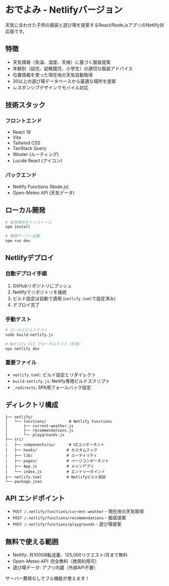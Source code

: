 # おでよみ - Netlifyバージョン

天気に合わせた子供の服装と遊び場を提案するReact/Node.jsアプリのNetlify対応版です。

## 特徴

- 天気情報（気温、湿度、天候）に基づく服装提案
- 年齢別（幼児、幼稚園児、小学生）の適切な服装アドバイス
- 位置情報を使った現在地の天気自動取得
- 30以上の遊び場データベースから最適な場所を提案
- レスポンシブデザインでモバイル対応

## 技術スタック

### フロントエンド
- React 18
- Vite
- Tailwind CSS
- TanStack Query
- Wouter (ルーティング)
- Lucide React (アイコン)

### バックエンド
- Netlify Functions (Node.js)
- Open-Meteo API (天気データ)

## ローカル開発

```bash
# 依存関係をインストール
npm install

# 開発サーバー起動
npm run dev
```

## Netlifyデプロイ

### 自動デプロイ手順
1. GitHubリポジトリにプッシュ
2. Netlifyでリポジトリを接続
3. ビルド設定は自動で適用 (`netlify.toml`で設定済み)
4. デプロイ完了

### 手動テスト
```bash
# ローカルビルドテスト
node build-netlify.js

# Netlify CLI でローカルテスト（任意）
npx netlify dev
```

### 重要ファイル
- `netlify.toml`: ビルド設定とリダイレクト
- `build-netlify.js`: Netlify専用ビルドスクリプト
- `_redirects`: SPA用フォールバック設定

## ディレクトリ構成

```
├── netlify/
│   └── functions/          # Netlify Functions
│       ├── current-weather.js
│       ├── recommendations.js
│       └── playgrounds.js
├── src/
│   ├── components/ui/      # UIコンポーネント
│   ├── hooks/             # カスタムフック
│   ├── lib/               # ユーティリティ
│   ├── pages/             # ページコンポーネント
│   ├── App.js             # メインアプリ
│   └── index.js           # エントリーポイント
├── netlify.toml           # Netlifyビルド設定
└── package.json
```

## API エンドポイント

- `POST /.netlify/functions/current-weather` - 現在地の天気取得
- `POST /.netlify/functions/recommendations` - 服装提案
- `POST /.netlify/functions/playgrounds` - 遊び場提案

## 無料で使える範囲

- Netlify: 月100GB転送量、125,000リクエスト/月まで無料
- Open-Meteo API: 完全無料（商用利用可）
- 遊び場データ: アプリ内蔵（外部API不要）

サーバー費用なしでフル機能が使えます！